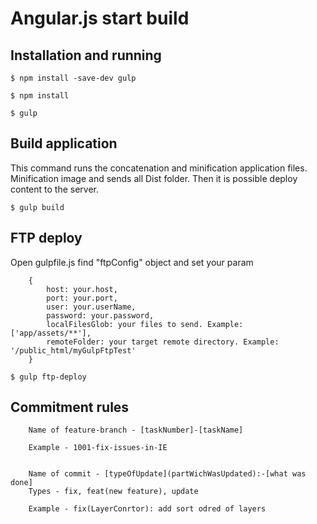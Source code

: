 # Angular.js start build

Installation and running
-----------
```
$ npm install -save-dev gulp

$ npm install

$ gulp
```

Build аpplication
-----------
This command runs the concatenation and minification application files. Minification image and sends all Dist folder. Then it is possible deploy content to the server.

```
$ gulp build
```


FTP deploy
-----------
Open gulpfile.js find  "ftpConfig"  object and set your param
```
	{
		host: your.host,
		port: your.port,
		user: your.userName,
		password: your.password,
		localFilesGlob: your files to send. Example: ['app/assets/**'],
		remoteFolder: your target remote directory. Example: '/public_html/myGulpFtpTest'
	}
```

```
$ gulp ftp-deploy
```
Commitment rules
----------------
```
	Name of feature-branch - [taskNumber]-[taskName] 

	Example - 1001-fix-issues-in-IE


	Name of commit - [typeOfUpdate](partWichWasUpdated):-[what was done] 
	Types - fix, feat(new feature), update

	Example - fix(LayerConrtor): add sort odred of layers


```



